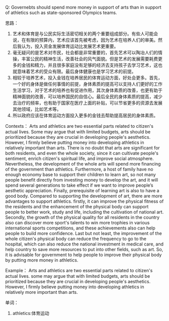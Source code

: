 Q: Governebts should spend more money in support of arts than in support of athletics such as state-sponsored Olympics teams.

思路：
1. 艺术和体育是与公民实际生活密切相关的两个重要组成部分。有些人可能会说，在有限的预算内，艺术应该首先被考虑，因为艺术在培养人们的审美。然后我认为，投入资金发展体育运动比发展艺术更重要。
2. 毫无疑问的是艺术对市民，社会都是非常重要的，首先艺术可以陶冶人们的情操，丰富公民的精神生活，改善社会的风气面貌。但是艺术的发展需要耗费更多的金钱和精力，并且很多家庭没有足够的经济去支持孩子去学习艺术，这也就意味着艺术的受众有限。最后身体健康也是学习艺术的前提。
3. 相较于培养艺术，投入金钱在培养居民的体育运动方面，好处会更多。首先，一个好的身体是做任何事情的前提，身体素质的提高可以支持人们更好的工作生活学习，对于艺术的培养也有促进作用，其次身体素质的改善，也更有助于精神面貌的改善，可以培养国民的自信心。最后全民的身体素质的提高，减少去治疗的频率，也有助于国家在医疗上面的补贴，可以节省更多的资源去发展其他领域，比如艺术等。
4. 所以政府应该在体育运动方面投入更多的金钱去帮助提高居民的身体素质。


Contexts：
    Arts and athletics are two essential parts related to citizen's actual lives. Some may argue that with limited budgets, arts should be prioritized because they are crucial in developing people's aesthetics. However, I firmly believe putting money into developing athletics in relatively important than arts.
    There is no doubt that arts are significant for both residents, and even the whole society, since it can cultivate people's sentiment, enrich citizen's spiritual life, and improve social atmosphere. Nevertheless, the development of the whole arts will spend more financing of the government than athletics. Furthermore, a host of family have no enough economy base to support their children to learn art, so not many people benefit directly from investing money to develop the art, and it will spend several generations to take effect if we want to improve people’s aesthetic appreciation. Finally, prerequisite of learning art is also to have a good body.
    Compared to supporting the development of art, there are more advantages to support athletics. firstly, it can improve the physical fitness of the residents and the enhancement of the physical body can support people to better work, study and life, including the cultivation of national art. Secondly, the growth of the physical quality for all residents in the country also can discover more sport's talents to win more trophies in various international sports competitions, and these achievements also can help people to build more confidence. Last but not least, the improvement of the whole citizen's physical body can reduce the frequency to go to the hospital, which can also reduce the national investment in medical care, and help country to save more resources to put into other fields, such as art.
    So, it is advisable for government to help people to improve their physical body by putting more money in athletics.



Example：
    Arts and athletics are two essential parts related to citizen's actual lives.
    some may argue that with limited budgets, arts should be prioritized because they are crucial in developing people's aesthetics. However, I firmly believe putting money into developing athletics in relatively more important than arts.

单词：
1. athletics:体育运动